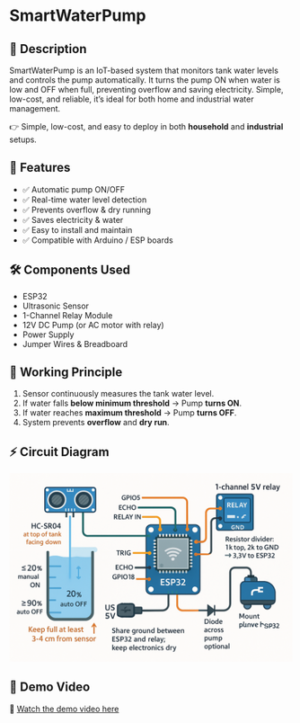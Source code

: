 # SmartWaterPump

## 📌 Description
SmartWaterPump is an IoT-based system that monitors tank water levels and controls the pump automatically. It turns the pump ON when water is low and OFF when full, preventing overflow and saving electricity. Simple, low-cost, and reliable, it’s ideal for both home and industrial water management.

👉 Simple, low-cost, and easy to deploy in both **household** and **industrial** setups.

## 🚀 Features
- ✅ Automatic pump ON/OFF  
- ✅ Real-time water level detection  
- ✅ Prevents overflow & dry running  
- ✅ Saves electricity & water  
- ✅ Easy to install and maintain  
- ✅ Compatible with Arduino / ESP boards

## 🛠️ Components Used
- ESP32  
- Ultrasonic Sensor 
- 1-Channel Relay Module  
- 12V DC Pump (or AC motor with relay)  
- Power Supply  
- Jumper Wires & Breadboard

## 📐 Working Principle
1. Sensor continuously measures the tank water level.  
2. If water falls **below minimum threshold** → Pump **turns ON**.  
3. If water reaches **maximum threshold** → Pump **turns OFF**.  
4. System prevents **overflow** and **dry run**.

## ⚡ Circuit Diagram
![Circuit Diagram](https://github.com/DevVoyageR007/SmartWaterPump/blob/main/Circuir%20Diagram.png?raw=true)

## 📸 Demo Video
🎥 [Watch the demo video here](https://drive.google.com/file/d/1BAiSAegYJm44dWRF7oV23e10vKRm4ATc/view?usp=sharing)
